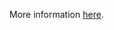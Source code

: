 More information [here](https://docs.bridgecrew.io/docs/ensure-azure-acr-admin-account-is-disabled).
